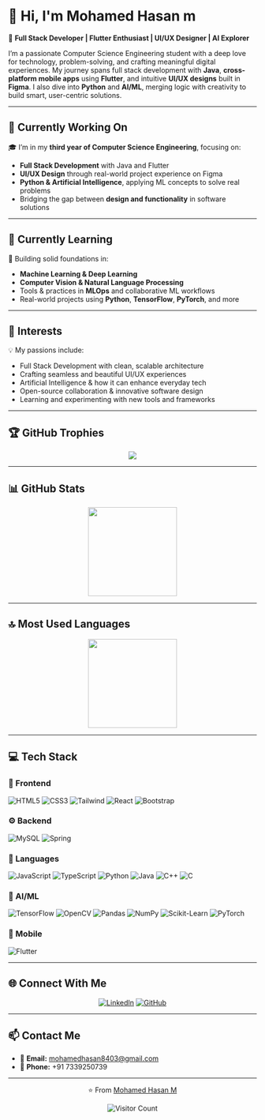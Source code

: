 # 👋 Hi, I'm Mohamed Hasan m

🚀 **Full Stack Developer | Flutter Enthusiast | UI/UX Designer | AI Explorer**

I’m a passionate Computer Science Engineering student with a deep love for technology, problem-solving, and crafting meaningful digital experiences. My journey spans full stack development with **Java**, **cross-platform mobile apps** using **Flutter**, and intuitive **UI/UX designs** built in **Figma**. I also dive into **Python** and **AI/ML**, merging logic with creativity to build smart, user-centric solutions.

---

## 🔭 Currently Working On

🎓 I’m in my **third year of Computer Science Engineering**, focusing on:
- **Full Stack Development** with Java and Flutter  
- **UI/UX Design** through real-world project experience on Figma  
- **Python & Artificial Intelligence**, applying ML concepts to solve real problems  
- Bridging the gap between **design and functionality** in software solutions  

---

## 🌱 Currently Learning

🧠 Building solid foundations in:
- **Machine Learning & Deep Learning**
- **Computer Vision & Natural Language Processing**
- Tools & practices in **MLOps** and collaborative ML workflows
- Real-world projects using **Python**, **TensorFlow**, **PyTorch**, and more

---

## 👀 Interests

💡 My passions include:
- Full Stack Development with clean, scalable architecture  
- Crafting seamless and beautiful UI/UX experiences  
- Artificial Intelligence & how it can enhance everyday tech  
- Open-source collaboration & innovative software design  
- Learning and experimenting with new tools and frameworks

---

## 🏆 GitHub Trophies

<p align="center">
  <img src="https://github-profile-trophy.vercel.app/?username=mohamedhasan8403&theme=flat&column=7&margin-w=15&margin-h=15" />
</p>

---

## 📊 GitHub Stats

<div align="center">
  <img height="180em" src="https://github-readme-stats.vercel.app/api?username=mohamedhasan8403&show_icons=true&theme=default&include_all_commits=true&count_private=true" />
</div>

---

## 🔝 Most Used Languages

<div align="center">
  <img height="180em" src="https://github-readme-stats.vercel.app/api/top-langs/?username=mohamedhasan8403&layout=compact&langs_count=10&theme=default" />
</div>

---

## 💻 Tech Stack

### 🎨 Frontend
![HTML5](https://img.shields.io/badge/HTML5-ff69b4?style=for-the-badge&logo=html5&logoColor=white)
![CSS3](https://img.shields.io/badge/CSS3-ff69b4?style=for-the-badge&logo=css3&logoColor=white)
![Tailwind](https://img.shields.io/badge/Tailwind-ff69b4?style=for-the-badge&logo=tailwindcss&logoColor=white)
![React](https://img.shields.io/badge/React-ff69b4?style=for-the-badge&logo=react&logoColor=white)
![Bootstrap](https://img.shields.io/badge/Bootstrap-ff69b4?style=for-the-badge&logo=bootstrap&logoColor=white)

### ⚙️ Backend
![MySQL](https://img.shields.io/badge/MySQL-4169e1?style=for-the-badge&logo=mysql&logoColor=white)
![Spring](https://img.shields.io/badge/Spring-4169e1?style=for-the-badge&logo=spring&logoColor=white)

### 💬 Languages
![JavaScript](https://img.shields.io/badge/JavaScript-FFA500?style=for-the-badge&logo=javascript&logoColor=white)
![TypeScript](https://img.shields.io/badge/TypeScript-FFA500?style=for-the-badge&logo=typescript&logoColor=white)
![Python](https://img.shields.io/badge/Python-FFA500?style=for-the-badge&logo=python&logoColor=white)
![Java](https://img.shields.io/badge/Java-FFA500?style=for-the-badge&logo=java&logoColor=white)
![C++](https://img.shields.io/badge/C++-FFA500?style=for-the-badge&logo=cplusplus&logoColor=white)
![C](https://img.shields.io/badge/C-FFA500?style=for-the-badge&logo=c&logoColor=white)

### 🧠 AI/ML
![TensorFlow](https://img.shields.io/badge/TensorFlow-00CED1?style=for-the-badge&logo=tensorflow&logoColor=white)
![OpenCV](https://img.shields.io/badge/OpenCV-00CED1?style=for-the-badge&logo=opencv&logoColor=white)
![Pandas](https://img.shields.io/badge/Pandas-00CED1?style=for-the-badge&logo=pandas&logoColor=white)
![NumPy](https://img.shields.io/badge/NumPy-00CED1?style=for-the-badge&logo=numpy&logoColor=white)
![Scikit-Learn](https://img.shields.io/badge/Scikit--Learn-00CED1?style=for-the-badge&logo=scikit-learn&logoColor=white)
![PyTorch](https://img.shields.io/badge/PyTorch-00CED1?style=for-the-badge&logo=pytorch&logoColor=white)

### 📱 Mobile
![Flutter](https://img.shields.io/badge/Flutter-3CB371?style=for-the-badge&logo=flutter&logoColor=white)

---

## 🌐 Connect With Me

<div align="center">

[![LinkedIn](https://img.shields.io/badge/LinkedIn-%230077B5.svg?logo=linkedin&logoColor=white)](https://www.linkedin.com/in/mohamed-hasan-325051362/)
[![GitHub](https://img.shields.io/badge/GitHub-%23121011.svg?logo=github&logoColor=white)](https://github.com/mohamedhasan8403)

</div>

---

## 📫 Contact Me

- 📧 **Email:** [mohamedhasan8403@gmail.com](mailto:mohamedhasan8403@gmail.com)  
- 📱 **Phone:** +91 7339250739

---

<div align="center">

⭐️ From [Mohamed Hasan M](https://github.com/mohamedhasan8403)

![Visitor Count](https://profile-counter.glitch.me/mohamedhasan8403/count.svg)

</div>
